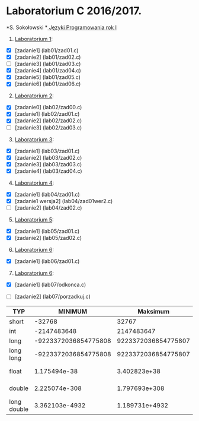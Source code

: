 # Laboratorium C 2016/2017.

*S. Sokołowski
*[ Języki Programowania rok I ](http://sigma.ug.edu.pl/~stefan/Dydaktyka/JezProg/)

1. [Laboratorium 1](lab01):
* [x] [zadanie1] (lab01/zad01.c)
* [x] [zadanie2] (lab01/zad02.c)
* [ ] [zadanie3] (lab01/zad03.c)
* [x] [zadanie4] (lab01/zad04.c)
* [x] [zadanie5] (lab01/zad05.c)
* [x] [zadanie6] (lab01/zad06.c)
2. [Laboratorium 2](lab02):
* [x] [zadanie0] (lab02/zad00.c)
* [x] [zadanie1] (lab02/zad01.c)
* [x] [zadanie2] (lab02/zad02.c)
* [ ] [zadanie3] (lab02/zad03.c)
3. [Laboratorium 3](lab03):
* [x] [zadanie1] (lab03/zad01.c)
* [x] [zadanie2] (lab03/zad02.c)
* [x] [zadanie3] (lab03/zad03.c)
* [x] [zadanie4] (lab03/zad04.c)
4. [Laboratorium 4](lab04):
* [x] [zadanie1] (lab04/zad01.c)
* [x] [zadanie1 wersja2] (lab04/zad01wer2.c)
* [ ] [zadanie2] (lab04/zad02.c)
5. [Laboratorium 5](lab05):
* [x] [zadanie1] (lab05/zad01.c)
* [x] [zadanie2] (lab05/zad02.c)
6. [Laboratorium 6](lab06):
* [x] [zadanie1] (lab06/zad01.c)
7. [Laboratorium 6](lab06):
* [x] [zadanie1] (lab07/odkonca.c)
* [ ] [zadanie2] (lab07/porzadkuj.c)




|        TYP|              MINIMUM|             Maksimum|       ZIARNO|  PRECYZJA|      WE/WY|
|-----------|---------------------|---------------------|-------------|----------|-----------|
|      short|               -32768|                32767|             |          |          i|
|        int|          -2147483648|           2147483647|             |          |          i|
|       long| -9223372036854775808|  9223372036854775807|             |          |         li|
|  long long| -9223372036854775808|  9223372036854775807|             |          |        lli|
|      float|         1.175494e-38|         3.402823e+38| 1.192093e-07|         6|       e, f|
|     double|        2.225074e-308|        1.797693e+308| 2.220446e-16|        15|     le, lf|
|long double|       3.362103e-4932|       1.189731e+4932| 1.084202e-19|        18|     Le, Lf|
